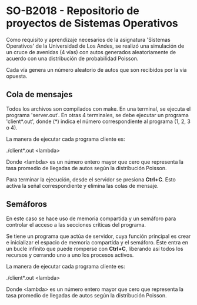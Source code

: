 # SO-B2018 - Repositorio de proyectos de Sistemas Operativos
Como requisito y aprendizaje necesarios de la asignatura 'Sistemas Operativos' de la Universidad de Los Andes, se realizó una simulación de un cruce de avenidas (4 vías) con autos generados aleatoriamente de acuerdo con una distribución de probabilidad Poisson.

Cada vía genera un número aleatorio de autos que son recibidos por la vía opuesta. 

## Cola de mensajes
Todos los archivos son compilados con make.
En una terminal, se ejecuta el programa 'server.out'.
En otras 4 terminales, se debe ejecutar un programa 'client\*.out', donde (\*) indica el número correspondiente al programa (1, 2, 3 o 4).

La manera de ejecutar cada programa cliente es:

./client\*.out &lt;lambda&gt;

Donde &lt;lambda&gt; es un número entero mayor que cero que representa la tasa promedio de llegadas de autos según la distribución Poisson.

Para terminar la ejecución, desde el servidor se presiona **Ctrl+C**. Esto activa la señal correspondiente y elimina las colas de mensaje.

## Semáforos
En este caso se hace uso de memoria compartida y un semáforo para controlar el acceso a las secciones críticas del programa.

Se tiene un programa que actúa de servidor, cuya función principal es crear e inicializar el espacio de memoria compartida y el semáforo. Éste entra en un bucle infinito que puede romperse con **Ctrl+C**, liberando así todos los recursos y cerrando uno a uno los procesos activos.

La manera de ejecutar cada programa cliente es:

./client\*.out &lt;lambda&gt;

Donde &lt;lambda&gt; es un número entero mayor que cero que representa la tasa promedio de llegadas de autos según la distribución Poisson.
